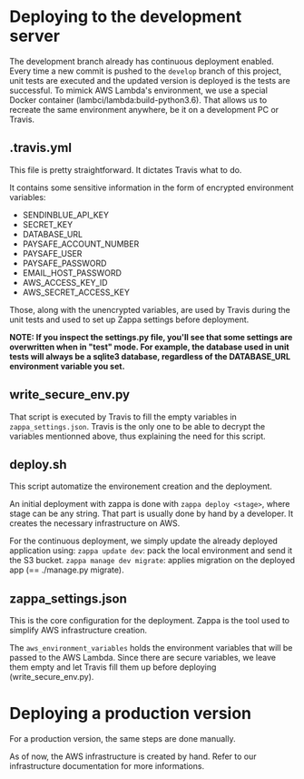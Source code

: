 # Deploying to the development server

The development branch already has continuous deployment enabled. Every time a new commit is pushed to
the `develop` branch of this project, unit tests are executed and the updated version is deployed is the tests are successful.
To mimick AWS Lambda's environment, we use a special Docker container (lambci/lambda:build-python3.6). That allows us to recreate the same environment
anywhere, be it on a development PC or Travis.

## .travis.yml

This file is pretty straightforward. It dictates Travis what to do.

It contains some sensitive information in the form of encrypted environment variables:

- SENDINBLUE_API_KEY
- SECRET_KEY
- DATABASE_URL
- PAYSAFE_ACCOUNT_NUMBER
- PAYSAFE_USER
- PAYSAFE_PASSWORD
- EMAIL_HOST_PASSWORD
- AWS_ACCESS_KEY_ID
- AWS_SECRET_ACCESS_KEY

Those, along with the unencrypted  variables, are used by Travis during the unit tests and used
to set up Zappa settings before deployment.

**NOTE: If you inspect the settings.py file, you'll see that some settings are overwritten when in "test" mode.
For example, the database used in unit tests will always be a sqlite3 database, regardless of the DATABASE_URL
environment variable you set.**

## write_secure_env.py

That script is executed by Travis to fill the empty variables in `zappa_settings.json`.
Travis is the only one to be able to decrypt the variables mentionned above, thus explaining the need for this script.

## deploy.sh

This script automatize the environement creation and the deployment.

An initial deployment with zappa is done with `zappa deploy <stage>`, where stage can be any string. That part
is usually done by hand by a developer. It creates the necessary infrastructure on AWS.

For the continuous deployment, we simply update the already deployed application using:
`zappa update dev`: pack the local environment and send it the S3 bucket.
`zappa manage dev migrate`: applies migration on the deployed app (== ./manage.py migrate).

## zappa_settings.json

This is the core configuration for the deployment. Zappa is the tool used to simplify AWS infrastructure creation.

The `aws_environment_variables` holds the environment variables that will be passed to the AWS Lambda.
Since there are secure variables, we leave them empty and let Travis fill them up before deploying (write_secure_env.py).


# Deploying a production version

For a production version, the same steps are done manually.

As of now, the AWS infrastructure is created by hand. Refer to our infrastructure documentation for more informations.

